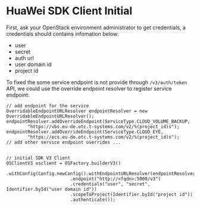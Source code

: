 # HuaWei SDK Client Initial

First, ask your OpenStack environment administrator to get credentials, a credentials should contains infomation below:

- user
- secret
- auth url
- user domain id
- project id 

To fixed the some service endpoint is not provide through `/v3/auth/token` API, 
we could use the override endpoint resolver to register service endpoint:

```
// add endpoint for the service
OverridableEndpointURLResolver endpointResolver = new OverridableEndpointURLResolver();
endpointResolver.addOverrideEndpoint(ServiceType.CLOUD_VOLUME_BACKUP,
		"https://vbs.eu-de.otc.t-systems.com/v2/%(project_id)s");
endpointResolver.addOverrideEndpoint(ServiceType.CLOUD_EYE,
		"https://ecs.eu-de.otc.t-systems.com/v2/%(project_id)s");
// add other service endpoint overrides ...
		

// initial SDK V3 Client
OSClientV3 osclient = OSFactory.builderV3()
						.withConfig(Config.newConfig().withEndpointURLResolver(endpointResolver))
		                .endpoint("http://<fqdn>:5000/v3")
		                .credentials("user", "secret", Identifier.byId("user domain id"))
		                .scopeToProject(Identifier.byId("project id"))
		                .authenticate());
```

